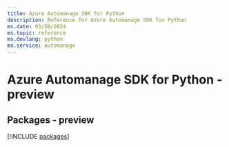 ```yaml
---
title: Azure Automanage SDK for Python
description: Reference for Azure Automanage SDK for Python
ms.date: 03/28/2024
ms.topic: reference
ms.devlang: python
ms.service: automanage
---
```

# Azure Automanage SDK for Python - preview
## Packages - preview
[!INCLUDE [packages](automanage-index.md)]